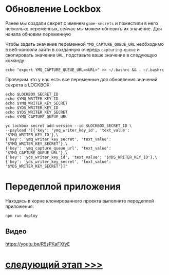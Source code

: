 # Обновление Lockbox

Ранее мы создали секрет с именем `game-secrets` и поместили в него несколько переменных, 
сейчас мы можем обновить их значение. Для начала обновим переменную  

Чтобы задать значение переменной `YMQ_CAPTURE_QUEUE_URL` необходимо 
в веб-консоли зайти в созданную очередь `capturing-queue` и скопировать значение `URL`, 
подставьте ваше значение в следующую команду: 

    echo "export YMQ_CAPTURE_QUEUE_URL=<URL>" >> ~/.bashrc && . ~/.bashrc

Проверим что у нас есть все переменные для обновления значений секрета в LOCKBOX:

    echo $LOCKBOX_SECRET_ID
    echo $YMQ_WRITER_KEY_ID
    echo $YMQ_WRITER_KEY_SECRET
    echo $YDS_WRITER_KEY_ID
    echo $YDS_WRITER_KEY_SECRET
    echo $YMQ_CAPTURE_QUEUE_URL

    yc lockbox secret add-version --id $LOCKBOX_SECRET_ID \
    --payload "[{'key': 'ymq_writer_key_id', 'text_value': '$YMQ_WRITER_KEY_ID'},\
    {'key': 'ymq_writer_key_secret', 'text_value': '$YMQ_WRITER_KEY_SECRET'},\
    {'key': 'ymq_capture_queue_url', 'text_value': '$YMQ_CAPTURE_QUEUE_URL'},\
    {'key': 'yds_writer_key_id', 'text_value': '$YDS_WRITER_KEY_ID'},\
    {'key': 'yds_writer_key_secret', 'text_value': '$YDS_WRITER_KEY_SECRET'}]"

# Передеплой приложения

Находясь в корне клонированного проекта выполните передеплой приложения:

    npm run deploy

## Видео

https://youtu.be/R5sPKaFXfyE

# [cледующий этап >>>](../10-create-api-gw/README.md)
